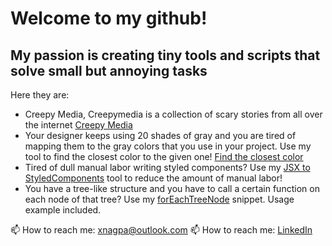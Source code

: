 # Welcome to my github!
## My passion is creating tiny tools and scripts that solve small but annoying tasks

Here they are: 

- Creepy Media, Creepymedia is a collection of scary stories from all over the internet [Creepy Media]
- Your designer keeps using 20 shades of gray and you are tired of mapping them to the gray colors that you use in your project. Use my tool to find the closest color to the given one!  [Find the closest color]
- Tired of dull manual labor writing styled components? Use my [JSX to StyledComponents] tool to reduce the amount of manual labor!
- You have a tree-like structure and you have to call a certain function on each node of that tree? Use my [forEachTreeNode] snippet. Usage example included.


 [Creepy Media]: <https://creepy.media/>
 [Find the closest color]: <https://codepen.io/xnagpa/pen/oNzWLPQ>
 [JSX to StyledComponents]: <https://codepen.io/xnagpa/pen/jOqpQoL>
 [forEachTreeNode]: <https://gist.github.com/xnagpa/a3466e76c6fa0deffbf489e8c30cb1c7>

📫 How to reach me: xnagpa@outlook.com
📫 How to reach me: [LinkedIn](https://www.linkedin.com/in/maxim-glinka/)

